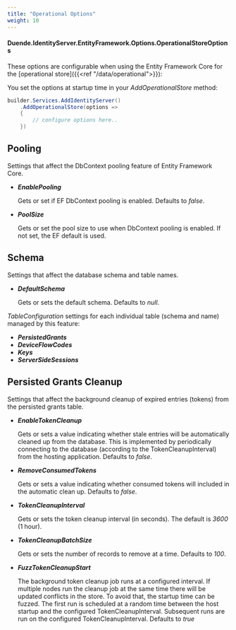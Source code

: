 ```yaml
---
title: "Operational Options"
weight: 10
---
```


#### Duende.IdentityServer.EntityFramework.Options.OperationalStoreOptions

These options are configurable when using the Entity Framework Core for the [operational store]({{<ref "/data/operational">}}):

You set the options at startup time in your *AddOperationalStore* method:

```cs
builder.Services.AddIdentityServer()
    .AddOperationalStore(options =>
    {
        // configure options here..
    })
```

## Pooling

Settings that affect the DbContext pooling feature of Entity Framework Core.

* ***EnablePooling***

    Gets or set if EF DbContext pooling is enabled. Defaults to *false*.

    
* ***PoolSize***

    Gets or set the pool size to use when DbContext pooling is enabled. If not set, the EF default is used.

    
## Schema

Settings that affect the database schema and table names.

* ***DefaultSchema***

    Gets or sets the default schema. Defaults to *null*.

*TableConfiguration* settings for each individual table (schema and name) managed by this feature:

* ***PersistedGrants***
* ***DeviceFlowCodes***
* ***Keys***
* ***ServerSideSessions***

## Persisted Grants Cleanup

Settings that affect the background cleanup of expired entries (tokens) from the persisted grants table.

* ***EnableTokenCleanup***

    Gets or sets a value indicating whether stale entries will be automatically cleaned up from the database.
    This is implemented by periodically connecting to the database (according to the TokenCleanupInterval) from the hosting application.
    Defaults to *false*.

* ***RemoveConsumedTokens***

    Gets or sets a value indicating whether consumed tokens will included in the automatic clean up.
    Defaults to *false*.

* ***TokenCleanupInterval***

    Gets or sets the token cleanup interval (in seconds). The default is *3600* (1 hour).

* ***TokenCleanupBatchSize***

    Gets or sets the number of records to remove at a time. Defaults to *100*.

* ***FuzzTokenCleanupStart***

    The background token cleanup job runs at a configured interval. If multiple nodes run the cleanup
    job at the same time there will be updated conflicts in the store. To avoid that, the startup time
    can be fuzzed. The first run is scheduled at a random time between the host startup and the configured
    TokenCleanupInterval. Subsequent runs are run on the configured TokenCleanupInterval. Defaults to *true*

